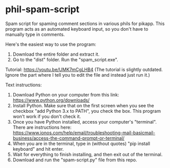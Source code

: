 # phil-spam-script
Spam script for spaming comment sections in various phils for pikapp. This program acts as an automated keyboard input, so you don't have to manually type in comments. 

Here's the easiest way to use the program:
1. Download the entire folder and extract it.
2. Go to the "dist" folder. Run the "spam_script.exe".

Tutorial: https://youtu.be/UMK7mCgLHB4
(The tutorial is slightly outdated. Ignore the part where I tell you to edit the file and instead just run it.)

Text instructions:
1. Download Python on your computer from this link: https://www.python.org/downloads/
2. Install Python. Make sure that on the first screen when you see the checkbox "add Python 3.x to PATH", you check the box. This program won't work if you don't check it.
3. Once you have Python installed, access your computer's "terminal". There are instructions here: https://www.ionos.com/help/email/troubleshooting-mail-basicmail-business/access-the-command-prompt-or-terminal/
4. When you are in the terminal, type in (without quotes) "pip install keyboard" and hit enter. 
5. Wait for everything to finish installing, and then exit out of the terminal.
6. Download and run the "spam-script.py" file from this repo.  
